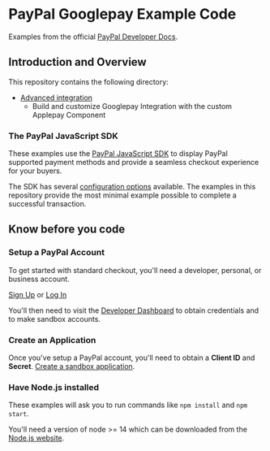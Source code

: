 # PayPal Googlepay Example Code

Examples from the official [PayPal Developer Docs](https://developer.paypal.com/).

## Introduction and Overview

This repository contains the following directory:

- [Advanced integration](./advanced-integration/)
  - Build and customize Googlepay Integration with the custom Applepay Component


### The PayPal JavaScript SDK

These examples use the [PayPal JavaScript SDK](https://developer.paypal.com/sdk/js/) to display PayPal supported payment methods and provide a seamless checkout experience for your buyers.

The SDK has several [configuration options](https://developer.paypal.com/sdk/js/configuration/) available. The examples in this repository provide the most minimal example possible to complete a successful transaction.

## Know before you code

### Setup a PayPal Account

To get started with standard checkout, you'll need a developer, personal, or business account.

[Sign Up](https://www.paypal.com/signin/client?flow=provisionUser) or [Log In](https://www.paypal.com/signin?returnUri=https%253A%252F%252Fdeveloper.paypal.com%252Fdeveloper%252Fapplications&intent=developer)

You'll then need to visit the [Developer Dashboard](https://developer.paypal.com/dashboard/) to obtain credentials and to
make sandbox accounts.

### Create an Application

Once you've setup a PayPal account, you'll need to obtain a **Client ID** and **Secret**. [Create a sandbox application](https://developer.paypal.com/dashboard/applications/sandbox/create).

### Have Node.js installed

These examples will ask you to run commands like `npm install` and `npm start`.

You'll need a version of node >= 14 which can be downloaded from the [Node.js website](https://nodejs.org/en/download/).